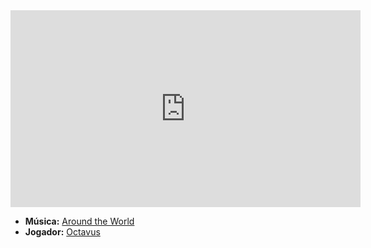 <iframe width="560" height="315" src="https://www.youtube.com/embed/dwDns8x3Jb4?si=VE5o-3PO-6NhYH_g" title="YouTube video player" frameborder="0" allow="accelerometer; autoplay; clipboard-write; encrypted-media; gyroscope; picture-in-picture; web-share" referrerpolicy="strict-origin-when-cross-origin" allowfullscreen></iframe>

- **Música:** [Around the World](content/Músicas/Around%20the%20World.md)
- **Jogador:** [Octavus](content/Jogadores/Octavus.md)